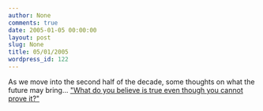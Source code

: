 ```yaml
---
author: None
comments: true
date: 2005-01-05 00:00:00
layout: post
slug: None
title: 05/01/2005
wordpress_id: 122
---
```


As we move into the second half of the decade, some thoughts on what the future may bring... ["What do you believe is true even though you cannot prove it?"](http://www.edge.org/q2005/q05_print.html)
